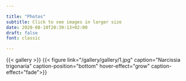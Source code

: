 ```yaml
---

title: "Photos"
subtitle: Click to see images in larger size 
date: 2020-08-10T20:39:13+02:00
draft: false
font: classic

---
```


{{< gallery >}}
{{< figure link="/gallery/gallery/1.jpg" caption="Narcissia trigonaria" caption-position="bottom" hover-effect="grow" caption-effect="fade">}}

